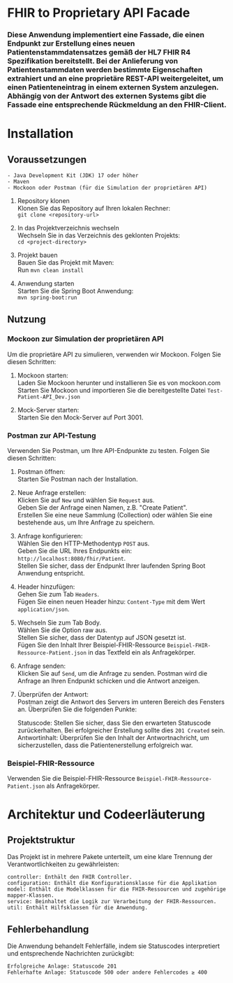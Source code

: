 # FHIR to Proprietary API Facade

### Diese Anwendung implementiert eine Fassade, die einen Endpunkt zur Erstellung eines neuen Patientenstammdatensatzes gemäß der HL7 FHIR R4 Spezifikation bereitstellt. Bei der Anlieferung von Patientenstammdaten werden bestimmte Eigenschaften extrahiert und an eine proprietäre REST-API weitergeleitet, um einen Patienteneintrag in einem externen System anzulegen. Abhängig von der Antwort des externen Systems gibt die Fassade eine entsprechende Rückmeldung an den FHIR-Client.

# Installation

## Voraussetzungen

    - Java Development Kit (JDK) 17 oder höher
    - Maven
    - Mockoon oder Postman (für die Simulation der proprietären API)

1. Repository klonen <br />
   Klonen Sie das Repository auf Ihren lokalen Rechner: <br />
   `git clone <repository-url>`

2. In das Projektverzeichnis wechseln <br />
   Wechseln Sie in das Verzeichnis des geklonten Projekts: <br />
   `cd <project-directory>`

3. Projekt bauen <br />
   Bauen Sie das Projekt mit Maven: <br />
   Run `mvn clean install`

4. Anwendung starten <br />
   Starten Sie die Spring Boot Anwendung: <br />
   `mvn spring-boot:run`

## Nutzung

### Mockoon zur Simulation der proprietären API

Um die proprietäre API zu simulieren, verwenden wir Mockoon. Folgen Sie diesen Schritten: <br />

1. Mockoon starten: <br />
   Laden Sie Mockoon herunter und installieren Sie es von mockoon.com <br />
   Starten Sie Mockoon und importieren Sie die bereitgestellte Datei `Test-Patient-API_Dev.json`

2. Mock-Server starten: <br />
   Starten Sie den Mock-Server auf Port 3001.

### Postman zur API-Testung

Verwenden Sie Postman, um Ihre API-Endpunkte zu testen. Folgen Sie diesen Schritten:

1. Postman öffnen: <br />
   Starten Sie Postman nach der Installation.

2. Neue Anfrage erstellen: <br />
   Klicken Sie auf `New` und wählen Sie `Request` aus. <br />
   Geben Sie der Anfrage einen Namen, z.B. "Create Patient". <br />
   Erstellen Sie eine neue Sammlung (Collection) oder wählen Sie eine bestehende aus, um Ihre Anfrage zu speichern.

3. Anfrage konfigurieren: <br />
   Wählen Sie den HTTP-Methodentyp `POST` aus. <br />
   Geben Sie die URL Ihres Endpunkts ein: `http://localhost:8080/fhir/Patient`. <br />
   Stellen Sie sicher, dass der Endpunkt Ihrer laufenden Spring Boot Anwendung entspricht.

4. Header hinzufügen: <br />
   Gehen Sie zum Tab `Headers`. <br />
   Fügen Sie einen neuen Header hinzu: `Content-Type` mit dem Wert `application/json`.

5. Wechseln Sie zum Tab Body. <br />
   Wählen Sie die Option raw aus. <br />
   Stellen Sie sicher, dass der Datentyp auf JSON gesetzt ist. <br />
   Fügen Sie den Inhalt Ihrer Beispiel-FHIR-Ressource `Beispiel-FHIR-Ressource-Patient.json` in das Textfeld ein als
   Anfragekörper.

6. Anfrage senden: <br />
   Klicken Sie auf `Send`, um die Anfrage zu senden. Postman wird die Anfrage an Ihren Endpunkt schicken und die Antwort
   anzeigen.

7. Überprüfen der Antwort: <br />
   Postman zeigt die Antwort des Servers im unteren Bereich des Fensters an. Überprüfen Sie die folgenden Punkte: <br />

   Statuscode: Stellen Sie sicher, dass Sie den erwarteten Statuscode zurückerhalten. Bei erfolgreicher Erstellung
   sollte dies `201 Created` sein. <br />
   Antwortinhalt: Überprüfen Sie den Inhalt der Antwortnachricht, um sicherzustellen, dass die Patientenerstellung
   erfolgreich war.

### Beispiel-FHIR-Ressource

Verwenden Sie die Beispiel-FHIR-Ressource `Beispiel-FHIR-Ressource-Patient.json` als Anfragekörper.

# Architektur und Codeerläuterung

## Projektstruktur

Das Projekt ist in mehrere Pakete unterteilt, um eine klare Trennung der Verantwortlichkeiten zu gewährleisten: <br />

    controller: Enthält den FHIR Controller. 
    configuration: Enthält die Konfigurationsklasse für die Applikation
    model: Enthält die Modelklassen für die FHIR-Ressourcen und zugehörige mapper-Klassen.
    service: Beinhaltet die Logik zur Verarbeitung der FHIR-Ressourcen.
    util: Enthält Hilfsklassen für die Anwendung.

## Fehlerbehandlung

Die Anwendung behandelt Fehlerfälle, indem sie Statuscodes interpretiert und entsprechende Nachrichten
zurückgibt: <br />

    Erfolgreiche Anlage: Statuscode 201 
    Fehlerhafte Anlage: Statuscode 500 oder andere Fehlercodes ≥ 400

